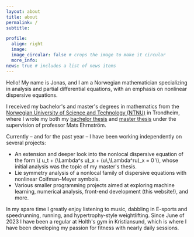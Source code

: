 ```yaml
---
layout: about
title: about
permalink: /
subtitle: 

profile:
  align: right
  image: 
  image_circular: false # crops the image to make it circular
  more_info:
news: true # includes a list of news items
---
```


Hello! My name is Jonas, and I am a Norwegian mathematician specializing in analysis and partial differential equations, with an emphasis on nonlinear dispersive equations. 

I received my bachelor's and master's degrees in mathematics from the [Norwegian University of Science and Technology (NTNU)](https://www.ntnu.edu/) in Trondheim, where I wrote my both my [bachelor thesis](/projects/bachelor_thesis/) and [master thesis](/projects/master_thesis/) under the supervision of professor Mats Ehrnström. 

Currently – and for the past year – I have been working independently on several projects: 
<ul>
  <li> An extension and deeper look into the nonlocal dispersive equation of the form \( u_t + (\Lambda^s u)_x + (u\,\Lambda^ru)_x = 0 \), whose initial analysis was the topic of my master's thesis. 
  </li> 
  <li> Lie symmetry analysis of a nonlocal family of dispersive equations with nonlinear Coifman–Meyer symbols.
  </li>
  <li> Various smaller programming projects aimed at exploring machine learning, numerical analysis, front-end development (this website!), and more. 
  </li>
</ul>


In my spare time I greatly enjoy listening to music, dabbling in E-sports and speedrunning, running, and hypertrophy-style weightlifting. Since June of 2023 I have been a regular at Holth's gym in Kristiansund, which is where I have been developing my passion for fitness with nearly daily sessions. 

<br>
<br>
